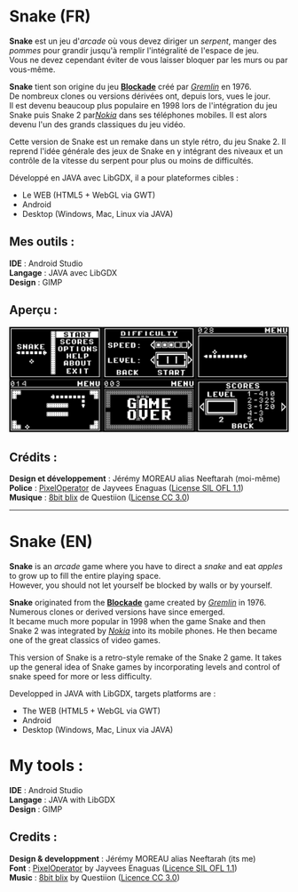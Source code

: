# Snake (FR)

**Snake** est un jeu d'*arcade* où vous devez diriger un *serpent*, manger des *pommes* pour grandir jusqu'à remplir l'intégralité de l'espace de jeu.  
Vous ne devez cependant éviter de vous laisser bloquer par les murs ou par vous-même.

**Snake** tient son origine du jeu [**Blockade**](https://en.wikipedia.org/wiki/Blockade_(video_game)) créé par [*Gremlin*](https://en.wikipedia.org/wiki/Gremlin_Industries) en 1976.  
De nombreux clones ou versions dérivées ont, depuis lors, vues le jour.  
Il est devenu beaucoup plus populaire en 1998 lors de l'intégration du jeu Snake puis Snake 2 par[*Nokia*](https://fr.wikipedia.org/wiki/Nokia) dans ses téléphones mobiles. Il est alors devenu l'un des grands classiques du jeu vidéo.  

Cette version de Snake est un remake dans un style rétro, du jeu Snake 2. Il reprend l'idée générale des jeux de Snake en y intégrant des niveaux et un contrôle de la vitesse du serpent pour plus ou moins de difficultés.  


Développé en JAVA avec LibGDX, il a pour plateformes cibles :
* Le WEB (HTML5 + WebGL via GWT)
* Android
* Desktop (Windows, Mac, Linux via JAVA)
  
  
## Mes outils :

**IDE** : Android Studio  
**Langage** : JAVA avec LibGDX  
**Design** : GIMP
  
  
## Aperçu :

![Aperçu](https://raw.githubusercontent.com/Frappagames/snake/master/design_resources/preview.jpg)
  
  
## Crédits :

**Design et développement** : Jérémy MOREAU alias Neeftarah (moi-même)  
**Police** : [PixelOperator](http://www.dafont.com/fr/pixel-operator.font) de Jayvees Enaguas ([License SIL OFL 1.1](http://scripts.sil.org/cms/scripts/page.php?item_id=OFL_web))  
**Musique** : [8bit blix](https://www.freesound.org/s/166392/) de Questiion ([License CC 3.0](https://creativecommons.org/licenses/by/3.0/))  


--------


# Snake (EN)

**Snake** is an *arcade* game where you have to direct a *snake* and eat *apples* to grow up to fill the entire playing space.  
However, you should not let yourself be blocked by walls or by yourself.  
  
**Snake** originated from the [**Blockade**](https://en.wikipedia.org/wiki/Blockade_(video_game)) game created by [*Gremlin*](https://en.wikipedia.org/wiki/Gremlin_Industries) in 1976.  
Numerous clones or derived versions have since emerged.  
It became much more popular in 1998 when the game Snake and then Snake 2 was integrated by [*Nokia*](https://fr.wikipedia.org/wiki/Nokia) into its mobile phones. He then became one of the great classics of video games.  
  
This version of Snake is a retro-style remake of the Snake 2 game. It takes up the general idea of Snake games by incorporating levels and control of snake speed for more or less difficulty.  
  
Developped in JAVA with LibGDX, targets platforms are :
* The WEB (HTML5 + WebGL via GWT)
* Android
* Desktop (Windows, Mac, Linux via JAVA)

# My tools :

**IDE** : Android Studio  
**Langage** : JAVA with LibGDX  
**Design** : GIMP
  
  
## Credits :

**Design & developpment** : Jérémy MOREAU alias Neeftarah (its me)  
**Font** : [PixelOperator](http://www.dafont.com/fr/pixel-operator.font) by Jayvees Enaguas ([Licence SIL OFL 1.1](http://scripts.sil.org/cms/scripts/page.php?item_id=OFL_web))  
**Music** : [8bit blix](https://www.freesound.org/s/166392/) by Questiion ([Licence CC 3.0](https://creativecommons.org/licenses/by/3.0/))  
